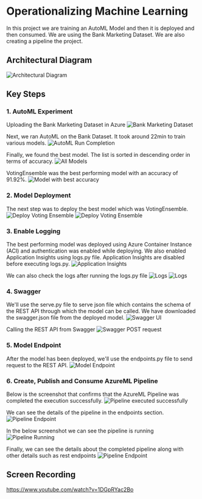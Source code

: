 # Operationalizing Machine Learning

In this project we are training an AutoML Model and then it is deployed and then consumed. We are using the Bank Marketing Dataset. We are also creating a pipeline the project.

## Architectural Diagram
![Architectural Diagram](images/architecture.PNG)

## Key Steps

### 1. AutoML Experiment
Uploading the Bank Marketing Dataset in Azure
![Bank Marketing Dataset](images/dataset.PNG)

Next, we ran AutoML on the Bank Dataset. It took around 22min to train various models.
![AutoML Run Completion](images/completed_run.PNG)

Finally, we found the best model. The list is sorted in descending order in terms of accuracy.
![All Models](images/all_models.PNG)

VotingEnsemble was the best performing model with an accuracy of 91.92%.
![Model with best accuracy](images/best_model.PNG)

### 2. Model Deployment
The next step was to deploy the best model which was VotingEnsemble.
![Deploy Voting Ensemble](images/deployment_successful.PNG)
![Deploy Voting Ensemble](images/deployment_successful_2.PNG)

### 3. Enable Logging
The best performing model was deployed using Azure Container Instance (ACI) and authentication was enabled while deploying. We also enabled Application Insights using logs.py file. Application Insights are disabled before executing logs.py.
![Application Insights](images/insights.PNG)

We can also check the logs after running the logs.py file
![Logs](images/insights_2.PNG)
![Logs](images/insights_3.PNG)

### 4. Swagger
We'll use the serve.py file to serve json file which contains the schema of the REST API through which the model can be called. We have downloaded the swagger.json file from the deployed model.
![Swagger UI](images/swagger_ui.png)


Calling the REST API from Swagger
![Swagger POST request](images/swagger_response.png)

### 5. Model Endpoint
After the model has been deployed, we'll use the endpoints.py file to send request to the REST API.
![Model Endpoint](images/end_point.PNG)

### 6. Create, Publish and Consume AzureML Pipeline
Below is the screenshot that confirms that the AzureML Pipeline was completed the execution successfully.
![Pipeline executed successfully](images/pipeline_completed_2.PNG)

We can see the details of the pipeline in the endpoints section.![Pipeline Endpoint](images/pipeline_endpoint.PNG)

In the below screenshot we can see the pipeline is running
![Pipeline Running](images/pipeline_running.PNG)

Finally, we can see the details about the completed pipeline along with other details such as rest endpoints
![Pipeline Endpoint](images/pipeline_endpoint_2.PNG)


## Screen Recording
https://www.youtube.com/watch?v=1DGpRYac2Bo
